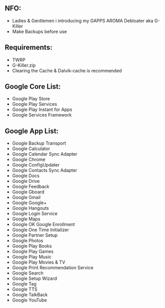 ## NFO:
* Ladies & Gentlemen i introducing my GAPPS AROMA Debloater aka G-Killer
* Make Backups before use


## Requirements:
* TWRP
* G-Killer.zip
* Clearing the Cache & Dalvik-cache is recommended


## Google Core List:
* Google Play Store
* Google Play Services
* Google Play Instant for Apps
* Google Services Framework


## Google App List:
* Google Backup Transport
* Google Calculator
* Google Calendar Sync Adapter
* Google Chrome
* Google ConfigUpdater
* Google Contacts Sync Adapter
* Google Docs
* Google Drive
* Google Feedback
* Google Gboard
* Google Gmail
* Google Google+
* Google Hangouts
* Google Login Service
* Google Maps
* Google OK Google Enrollment
* Google One Time Initializer
* Google Partner Setup
* Google Photos
* Google Play Books
* Google Play Games
* Google Play Music
* Google Play Movies & TV
* Google Print Recommendation Service
* Google Search
* Google Setup Wizard
* Google Tag
* Google TTS
* Google TalkBack
* Google YouTube 
